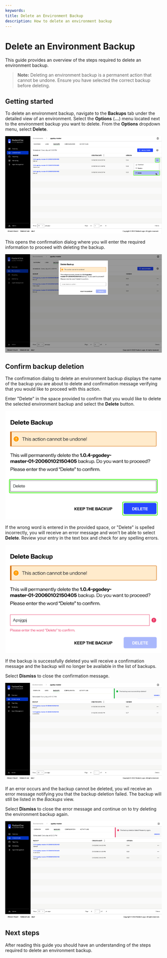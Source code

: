 ```yaml
---
keywords:
title: Delete an Environment Backup
description: How to delete an environment backup
---
```

# Delete an Environment Backup

This guide provides an overview of the steps required to delete an environment backup.

> **Note:** Deleting an environment backup is a permanent action that cannot be undone. Ensure you have selected the correct backup before deleting.

## Getting started

To delete an environment backup, navigate to the **Backups** tab under the detailed view of an environment. Select the **Options** (**...**) menu located next to the environment backup you want to delete. From the **Options** dropdown menu, select **Delete**.

![image description](images/delete-option-select.png)

This opens the confirmation dialog where you will enter the required information to proceed with deleting the backup.

![image description](images/delete-confirmation-dialog.png)

## Confirm backup deletion

The confirmation dialog to delete an environment backup displays the name of the backup you are about to delete and confirmation message verifying that you would like to proceed with this action.

Enter "Delete" in the space provided to confirm that you would like to delete the selected environment backup and select the **Delete** button.

![image description](images/delete-confirm.png)

If the wrong word is entered in the provided space, or "Delete" is spelled incorrectly, you will receive an error message and won't be able to select **Delete**. Review your entry in the text box and check for any spelling errors.

![image description](images/delete-wrong-entry.png)

If the backup is successfully deleted you will receive a confirmation message and the backup will no longer be available in the list of backups.

Select **Dismiss** to close the confirmation message.

![image description](images/delete-success.png)

If an error occurs and the backup cannot be deleted, you wil receive an error message notifying you that the backup deletion failed. The backup will still be listed in the *Backups* view.

Select **Dismiss** to close the error message and continue on to try deleting the environment backup again.

![image description](images/delete-error.png)

## Next steps

After reading this guide you should have an understanding of the steps required to delete an environment backup.
